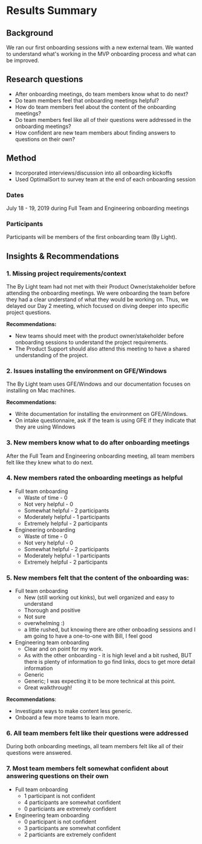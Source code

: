 # Results Summary

## Background
We ran our first onboarding sessions with a new external team. We wanted to understand what's working in the MVP onboarding process and what can be improved.

## Research questions
* After onboarding meetings, do team members know what to do next?
* Do team members feel that onboarding meetings helpful?
* How do team members feel about the content of the onboarding meetings?
* Do team members feel like all of their questions were addressed in the onboarding meetings?
* How confident are new team members about finding answers to questions on their own?

## Method
* Incorporated interviews/discussion into all onboarding kickoffs
* Used OptimalSort to survey team at the end of each onboarding session

### Dates
July 18 - 19, 2019 during Full Team and Engineering onboarding meetings

### Participants
Participants will be members of the first onboarding team (By Light).

## Insights & Recommendations

### 1. Missing project requirements/context
The By Light team had not met with their Product Owner/stakeholder before attending the onboarding meetings. We were onboarding the team before they had a clear understand of what they would be working on. Thus, we delayed our Day 2 meeting, which focused on diving deeper into specific project questions.

**Recommendations:** 

* New teams should meet with the product owner/stakeholder before onboarding sessions to understand the project requirements. 
* The Product Support should also attend this meeting to have a shared understanding of the project.


### 2. Issues installing the environment on GFE/Windows
The By Light team uses GFE/Windows and our documentation focuses on installing on Mac machines. 

**Recommendations:** 

* Write documentation for installing the environment on GFE/Windows.
* On intake questionnaire, ask if the team is using GFE if they indicate that they are using Windows

### 3. New members know what to do after onboarding meetings
After the Full Team and Engineering onboarding meeting, all team members felt like they knew what to do next.

### 4. New members rated the onboarding meetings as helpful
* Full team onboarding
   * Waste of time - 0 
   * Not very helpful - 0 
   * Somewhat helpful - 2 participants
   * Moderately helpful - 1 participants
   * Extremely helpful - 2 participants
* Engineering onboarding
   * Waste of time - 0 
   * Not very helpful - 0 
   * Somewhat helpful - 2 participants
   * Moderately helpful - 1 participants
   * Extremely helpful - 2 participants

### 5. New members felt that the content of the onboarding was:
* Full team onboarding
   * New (still working out kinks), but well organized and easy to understand
   * Thorough and positive
   * Not sure
   * overwhelming :)
   * a little rushed, but knowing there are other onboading sessions and I am going to have a one-to-one with Bill, I feel good
* Engineering team onboarding
   * Clear and on point for my work.
   * As with the other onboarding - it is high level and a bit rushed, BUT there is plenty of information to go find links, docs to get more detail information
   * Generic
   * Generic; I was expecting it to be more technical at this point.
   * Great walkthrough!

**Recommendations**: 

* Investigate ways to make content less generic. 
* Onboard a few more teams to learn more.


### 6. All team members felt like their questions were addressed
During both onboarding meetings, all team members felt like all of their questions were answered.

### 7. Most team members felt somewhat confident about answering questions on their own
* Full team onboarding
   * 1 participant is not confident
   * 4 participants are somewhat confident
   * 0 particiants are extremely confident
* Engineering team onboarding
   * 0 participant is not confident
   * 3 participants are somewhat confident
   * 2 particiants are extremely confident








